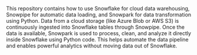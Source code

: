 This repository contains how to use Snowflake for cloud data warehousing, Snowpipe for automatic data loading, and Snowpark for data transformation using Python. Data from a cloud storage (like Azure Blob or AWS S3) is continuously ingested into Snowflake tables through Snowpipe. Once the data is available, Snowpark is used to process, clean, and analyze it directly inside Snowflake using Python code. This helps automate the data pipeline and enables powerful analytics without moving data out of Snowflake.

